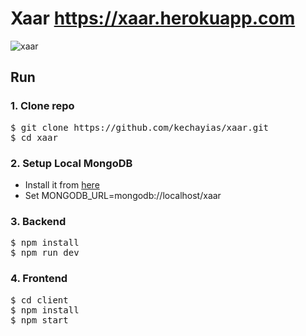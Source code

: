 # Xaar https://xaar.herokuapp.com

![xaar](https://user-images.githubusercontent.com/70820055/169712427-3979d61c-dbfe-4ef8-bc91-562df6cce9b3.gif)

## Run

### <b> 1. Clone repo </b> <br/>
<pre>
$ git clone https://github.com/kechayias/xaar.git
$ cd xaar
</pre>
  
### <b> 2. Setup Local MongoDB </b> <br/>
- Install it from [here](https://www.mongodb.com/try/download/community) <br /> 
- Set MONGODB_URL=mongodb://localhost/xaar <br /> 

### <b> 3. Backend </b> <br/>
<pre>
$ npm install  
$ npm run dev 
</pre>

### <b> 4. Frontend </b> <br/>
<pre>
$ cd client 
$ npm install
$ npm start 
</pre>
